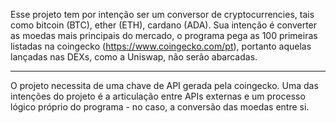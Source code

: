 Esse projeto tem por intenção ser um conversor de cryptocurrencies, tais como bitcoin (BTC), ether (ETH), cardano (ADA).
Sua intenção é converter as moedas mais principais do mercado, o programa pega as 100 primeiras listadas na coingecko (https://www.coingecko.com/pt), portanto aquelas lançadas nas DEXs, como a Uniswap, não serão abarcadas.

-----
O projeto necessita de uma chave de API gerada pela coingecko.
Uma das intenções do projeto é a articulação entre APIs externas e um processo lógico próprio do programa - no caso, a conversão das moedas entre si.
